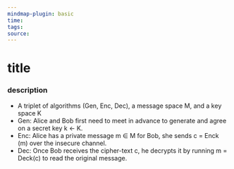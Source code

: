 ```yaml
---
mindmap-plugin: basic
time: 
tags: 
source:
---
```

# title
### description
- A triplet of algorithms (Gen, Enc, Dec), a message space M, and a key space K
- Gen: Alice and Bob first need to meet in advance to generate and agree on a secret key k ← K.
- Enc: Alice has a private message m ∈ M for Bob, she sends c = Enck (m) over the insecure channel.
- Dec: Once Bob receives the cipher-text c, he decrypts it by running m = Deck(c) to read the original message.